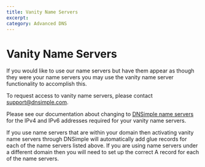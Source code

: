 ```yaml
---
title: Vanity Name Servers
excerpt: 
category: Advanced DNS
---
```


# Vanity Name Servers

If you would like to use our name servers but have them appear as though they were your name servers you may use the vanity name server functionality to accomplish this.

To request access to vanity name servers, please contact support@dnsimple.com.

Please see our documentation about changing to [DNSimple name servers](/articles/dnsimple-nameservers) for the IPv4 and IPv6 addresses required for your vanity name servers.

If you use name servers that are within your domain then activating vanity name servers through DNSimple will automatically add glue records for each of the name servers listed above. If you are using name servers under a different domain then you will need to set up the correct A record for each of the name servers.
